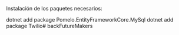 Instalación de los paquetes necesarios:

dotnet add package Pomelo.EntityFrameworkCore.MySql
dotnet add package Twilio# backFutureMakers